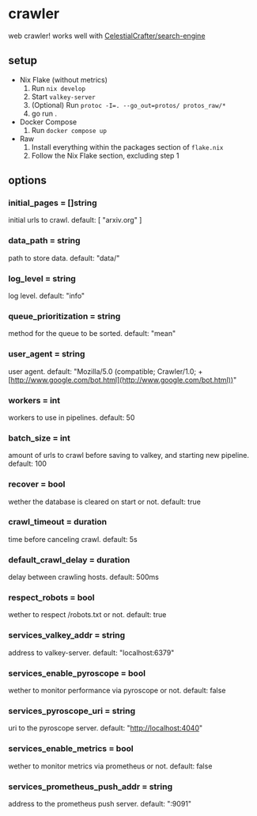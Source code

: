 # crawler

web crawler!
works well with [CelestialCrafter/search-engine](https://github.com/CelestialCrafter/search-engine)

## setup

- Nix Flake (without metrics)
  1. Run `nix develop`
  2. Start `valkey-server`
  3. (Optional) Run `protoc -I=. --go_out=protos/ protos_raw/*`
  4. go run .
- Docker Compose
  1. Run `docker compose up`
- Raw
  1. Install everything within the packages section of `flake.nix`
  2. Follow the Nix Flake section, excluding step 1

## options

### initial_pages = []string

initial urls to crawl. default: [ "arxiv.org" ]

### data_path = string

path to store data. default: "data/"

### log_level = string

log level. default: "info"

### queue_prioritization = string

method for the queue to be sorted. default: "mean"

### user_agent = string

user agent. default: "Mozilla/5.0 (compatible; Crawler/1.0; +[http://www.google.com/bot.html](http://www.google.com/bot.html))"

### workers = int

workers to use in pipelines. default: 50

### batch_size = int

amount of urls to crawl before saving to valkey,
and starting new pipeline. default: 100

### recover = bool

wether the database is cleared on start or not. default: true

### crawl_timeout = duration

time before canceling crawl. default: 5s

### default_crawl_delay = duration

delay between crawling hosts. default: 500ms

### respect_robots = bool

wether to respect /robots.txt or not. default: true

### services_valkey_addr = string

address to valkey-server. default: "localhost:6379"

### services_enable_pyroscope = bool

wether to monitor performance via pyroscope or not. default: false

### services_pyroscope_uri = string

uri to the pyroscope server. default: "[http://localhost:4040](http://localhost:4040)"

### services_enable_metrics = bool

wether to monitor metrics via prometheus or not. default: false

### services_prometheus_push_addr = string

address to the prometheus push server. default: ":9091"
